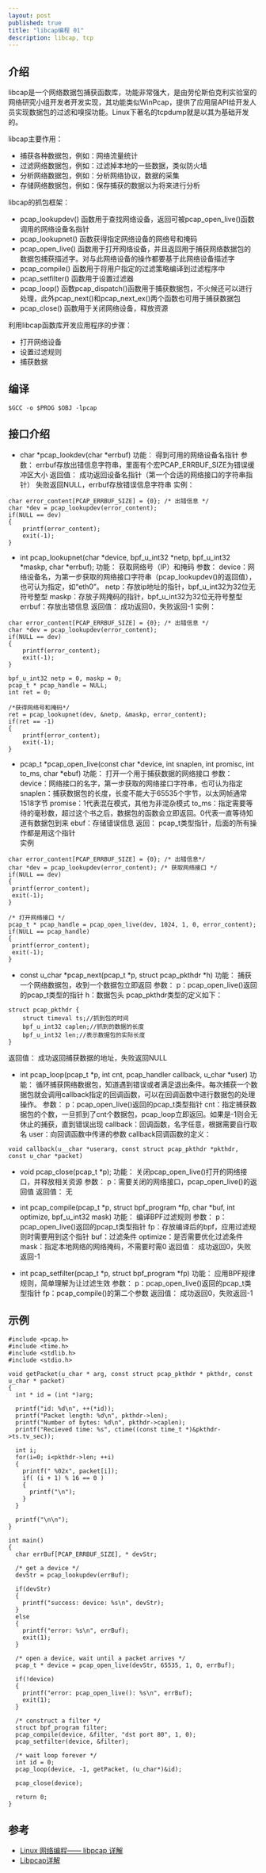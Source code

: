 ```yaml
---
layout: post
published: true
title: "libcap编程 01"
description: libcap, tcp
---
```

## 介绍
libcap是一个网络数据包捕获函数库，功能非常强大，是由劳伦斯伯克利实验室的网络研究小组开发者开发实现，其功能类似WinPcap，提供了应用层API给开发人员实现数据包的过滤和嗅探功能。Linux下著名的tcpdump就是以其为基础开发的。

libcap主要作用：
- 捕获各种数据包，例如：网络流量统计
- 过滤网络数据包，例如：过滤掉本地的一些数据，类似防火墙
- 分析网络数据包，例如：分析网络协议，数据的采集
- 存储网络数据包，例如：保存捕获的数据以为将来进行分析

libcap的抓包框架：
- pcap_lookupdev()
函数用于查找网络设备，返回可被pcap_open_live()函数调用的网络设备名指针
- pcap_lookupnet()
函数获得指定网络设备的网络号和掩码
- pcap_open_live()
函数用于打开网络设备，并且返回用于捕获网络数据包的数据包捕获描述字。对与此网络设备的操作都要基于此网络设备描述字
- pcap_compile()
函数用于将用户指定的过滤策略编译到过滤程序中
- pcap_setfilter()
函数用于设置过滤器
- pcap_loop()
函数pcap_dispatch()函数用于捕获数据包，不火候还可以进行处理，此外pcap_next()和pcap_next_ex()两个函数也可用于捕获数据包
- pcap_close()
函数用于关闭网络设备，释放资源

利用libcap函数库开发应用程序的步骤：
- 打开网络设备
- 设置过滤规则
- 捕获数据

## 编译
```
$GCC -o $PROG $OBJ -lpcap
```

## 接口介绍
- char *pcap_lookdev(char *errbuf)
功能：
	 得到可用的网络设备名指针
参数：
	errbuf存放出错信息字符串，里面有个宏PCAP_ERRBUF_SIZE为错误缓冲区大小
返回值：
	成功返回设备名指针（第一个合适的网络接口的字符串指针）
    失败返回NULL，errbuf存放错误信息字符串
实例：

```
char error_content[PCAP_ERRBUF_SIZE] = {0}; /* 出错信息 */
char *dev = pcap_lookupdev(error_content);
if(NULL == dev)
{
	printf(error_content);
	exit(-1);
}
```

- int pcap_lookupnet(char *device, bpf_u_int32 *netp, bpf_u_int32 *maskp, char *errbuf);
功能：
	获取网络号（IP）和掩码
参数：
	device：网络设备名，为第一步获取的网络接口字符串（pcap_lookupdev()的返回值），也可认为指定，如“eth0”。
	netp：存放ip地址的指针，bpf_u_int32为32位无符号整型
	maskp：存放子网掩码的指针，bpf_u_int32为32位无符号整型
	errbuf：存放出错信息
返回值：
	成功返回0，失败返回-1
实例：

```
char error_content[PCAP_ERRBUF_SIZE] = {0}; /* 出错信息 */
char *dev = pcap_lookupdev(error_content);
if(NULL == dev)
{
	printf(error_content);
	exit(-1);
}

bpf_u_int32 netp = 0, maskp = 0;
pcap_t * pcap_handle = NULL;
int ret = 0;

/*获得网络号和掩码*/
ret = pcap_lookupnet(dev, &netp, &maskp, error_content);
if(ret == -1)
{
	printf(error_content);
	exit(-1);
}
```

- pcap_t *pcap_open_live(const char *device, int snaplen, int promisc, int to_ms, char *ebuf)
功能：
	打开一个用于捕获数据的网络接口
参数：
	device：网络接口的名字，第一步获取的网络接口字符串，也可认为指定
	snaplen：捕获数据包的长度，长度不能大于65535个字节，以太网帧通常1518字节
	promise：1代表混在模式，其他为非混杂模式
	to_ms：指定需要等待的毫秒数，超过这个书之后，数据包的函数会立即返回。0代表一直等待知道有数据包到来
	ebuf：存储错误信息
返回：
	pcap_t类型指针，后面的所有操作都是用这个指针	
实例

```
char error_content[PCAP_ERRBUF_SIZE] = {0}; /* 出错信息*/
char *dev = pcap_lookupdev(error_content); /* 获取网络接口 */
if(NULL == dev)
{
 printf(error_content);
 exit(-1);
}

/* 打开网络接口 */
pcap_t * pcap_handle = pcap_open_live(dev, 1024, 1, 0, error_content);
if(NULL == pcap_handle)
{
 printf(error_content);
 exit(-1);
}
```

- const u_char *pcap_next(pcap_t *p, struct pcap_pkthdr *h)
功能：
	捕获一个网络数据包，收到一个数据包立即返回
参数：
	p：pcap_open_live()返回的pcap_t类型的指针
	h：数据包头
pcap_pkthdr类型的定义如下：

```
struct pcap_pkthdr {
	struct timeval ts;//抓到包的时间
	bpf_u_int32 caplen;//抓到的数据的长度
	bpf_u_int32 len;//表示数据包的实际长度
}
```
返回值：
	成功返回捕获数据的地址，失败返回NULL

- int pcap_loop(pcap_t *p, int cnt, pcap_handler callback, u_char *user)
功能：
	循环捕获网络数据包，知道遇到错误或者满足退出条件。每次捕获一个数据包就会调用callback指定的回调函数，可以在回调函数中进行数据包的处理操作。
参数：
	p：pcap_open_live()返回的pcap_t类型指针
	cnt：指定捕获数据包的个数，一旦抓到了cnt个数据包，pcap_loop立即返回。如果是-1则会无休止的捕获，直到错误出现
	callback：回调函数，名字任意，根据需要自行取名
	user：向回调函数中传递的参数
callback回调函数的定义：

```
void callback(u__char *userarg, const struct pcap_pkthdr *pkthdr, const u_char *packet)
```

- void pcap_close(pcap_t *p);
功能：
	关闭pcap_open_live()打开的网络接口，并释放相关资源
参数：
	p：需要关闭的网络接口，pcap_open_live()的返回值
返回值：
	无

- int pcap_compile(pcap_t *p, struct bpf_program *fp, char *buf, int optimize, bpf_u_int32 mask)
功能：
	编译BPF过滤规则
参数：
	p：pcap_open_live()返回的pcap_t类型指针
	fp：存放编译后的bpf，应用过滤规则时需要用到这个指针
	buf：过滤条件
	optimize：是否需要优化过滤条件
	mask：指定本地网络的网络掩码，不需要时需0
返回值：
	成功返回0，失败返回-1

- int pcap_setfilter(pcap_t *p, struct bpf_program *fp)
功能：
	应用BPF规律规则，简单理解为让过滤生效
参数：
	p：pcap_open_live()返回的pcap_t类型指针
	fp：pcap_compile()的第二个参数
返回值：
	成功返回0，失败返回-1

## 示例
```
#include <pcap.h>
#include <time.h>
#include <stdlib.h>
#include <stdio.h>

void getPacket(u_char * arg, const struct pcap_pkthdr * pkthdr, const u_char * packet)
{
  int * id = (int *)arg;
  
  printf("id: %d\n", ++(*id));
  printf("Packet length: %d\n", pkthdr->len);
  printf("Number of bytes: %d\n", pkthdr->caplen);
  printf("Recieved time: %s", ctime((const time_t *)&pkthdr->ts.tv_sec)); 
  
  int i;
  for(i=0; i<pkthdr->len; ++i)
  {
    printf(" %02x", packet[i]);
    if( (i + 1) % 16 == 0 )
    {
      printf("\n");
    }
  }
  
  printf("\n\n");
}

int main()
{
  char errBuf[PCAP_ERRBUF_SIZE], * devStr;
  
  /* get a device */
  devStr = pcap_lookupdev(errBuf);
  
  if(devStr)
  {
    printf("success: device: %s\n", devStr);
  }
  else
  {
    printf("error: %s\n", errBuf);
    exit(1);
  }
  
  /* open a device, wait until a packet arrives */
  pcap_t * device = pcap_open_live(devStr, 65535, 1, 0, errBuf);
  
  if(!device)
  {
    printf("error: pcap_open_live(): %s\n", errBuf);
    exit(1);
  }
  
  /* construct a filter */
  struct bpf_program filter;
  pcap_compile(device, &filter, "dst port 80", 1, 0);
  pcap_setfilter(device, &filter);
  
  /* wait loop forever */
  int id = 0;
  pcap_loop(device, -1, getPacket, (u_char*)&id);
  
  pcap_close(device);

  return 0;
}
```

## 参考
- [Linux 网络编程—— libpcap 详解](http://blog.csdn.net/lianghe_work/article/details/45173295)
- [Libpcap详解](http://www.cnblogs.com/coder2012/archive/2013/04/13/3012390.html)

